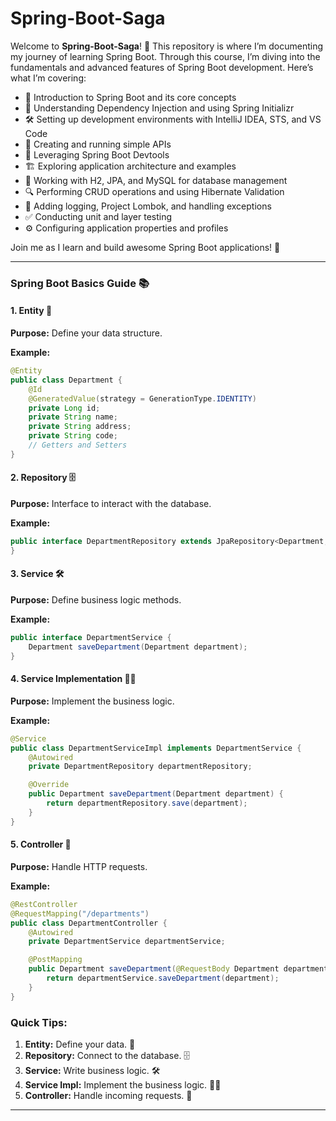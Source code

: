 # Spring-Boot-Saga

Welcome to **Spring-Boot-Saga**! 🌱 This repository is where I’m documenting my journey of learning Spring Boot. Through this course, I’m diving into the fundamentals and advanced features of Spring Boot development. Here’s what I’m covering:

- 📖 Introduction to Spring Boot and its core concepts
- 🔄 Understanding Dependency Injection and using Spring Initializr
- 🛠️ Setting up development environments with IntelliJ IDEA, STS, and VS Code
- 🚀 Creating and running simple APIs
- 🧰 Leveraging Spring Boot Devtools
- 🏗️ Exploring application architecture and examples
- 💾 Working with H2, JPA, and MySQL for database management
- 🔍 Performing CRUD operations and using Hibernate Validation
- 📝 Adding logging, Project Lombok, and handling exceptions
- ✅ Conducting unit and layer testing
- ⚙️ Configuring application properties and profiles

Join me as I learn and build awesome Spring Boot applications! 🎉


---

### Spring Boot Basics Guide 📚

#### 1. Entity 📝
**Purpose:** Define your data structure.

**Example:**
```java
@Entity
public class Department {
    @Id
    @GeneratedValue(strategy = GenerationType.IDENTITY)
    private Long id;
    private String name;
    private String address;
    private String code;
    // Getters and Setters
}
```

#### 2. Repository 🗄️
**Purpose:** Interface to interact with the database.

**Example:**
```java
public interface DepartmentRepository extends JpaRepository<Department, Long> {
}
```

#### 3. Service 🛠️
**Purpose:** Define business logic methods.

**Example:**
```java
public interface DepartmentService {
    Department saveDepartment(Department department);
}
```

#### 4. Service Implementation 👨‍💻
**Purpose:** Implement the business logic.

**Example:**
```java
@Service
public class DepartmentServiceImpl implements DepartmentService {
    @Autowired
    private DepartmentRepository departmentRepository;

    @Override
    public Department saveDepartment(Department department) {
        return departmentRepository.save(department);
    }
}
```

#### 5. Controller 🚦
**Purpose:** Handle HTTP requests.

**Example:**
```java
@RestController
@RequestMapping("/departments")
public class DepartmentController {
    @Autowired
    private DepartmentService departmentService;

    @PostMapping
    public Department saveDepartment(@RequestBody Department department) {
        return departmentService.saveDepartment(department);
    }
}
```

### Quick Tips:
1. **Entity:** Define your data. 📝
2. **Repository:** Connect to the database. 🗄️
3. **Service:** Write business logic. 🛠️
4. **Service Impl:** Implement the business logic. 👨‍💻
5. **Controller:** Handle incoming requests. 🚦

---
